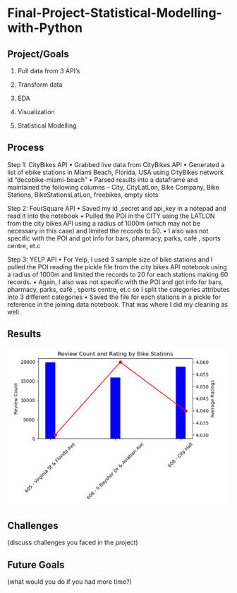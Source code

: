 # Final-Project-Statistical-Modelling-with-Python

## Project/Goals
1. Pull data from 3 API’s

2. Transform data
 
3. EDA
 
4. Visualization
 
5. Statistical Modelling



## Process
Step 1: CityBikes API
•	Grabbed live data from CityBikes API
•	Generated a list of ebike stations in Miami Beach, Florida, USA using CityBikes network id “decobike-miami-beach”
•	Parsed results into a dataframe and maintained the following columns – City, CityLatLon, Bike Company, Bike Stations, BikeStationsLatLon, freebikes, empty slots

Step 2: FourSquare API 
•	Saved my id ,secret and api_key in a notepad and read it into the notebook 
•	Pulled the POI in the CITY using the LATLON from the city bikes API using a radius of 1000m (which may not be necessary in this case) and limited the records to 50.
•	I also was not specific with the POI and got info for bars, pharmacy, parks, café , sports centre, et.c

Step 3: YELP API
•	For Yelp, I used 3 sample size of bike stations and I pulled the POI reading the pickle file from the city bikes API notebook using a radius of 1000m and limited the records to 20 for each stations making 60 records.
•	Again, I also was not specific with the POI and got info for bars, pharmacy, parks, café , sports centre, et.c so I split the categories attributes into 3 different categories 
•	Saved the file for each stations in a pickle for reference in the joining data notebook. That was where I did my cleaning as well.


## Results
![Review count versus rating relationship](https://github.com/Sarah-Data/LHL-Statistical-Modelling-with-Python/blob/main/images/Review%20count%20versus%20rating%20relationship.jpg?raw=true)


## Challenges 
(discuss challenges you faced in the project)

## Future Goals
(what would you do if you had more time?)
